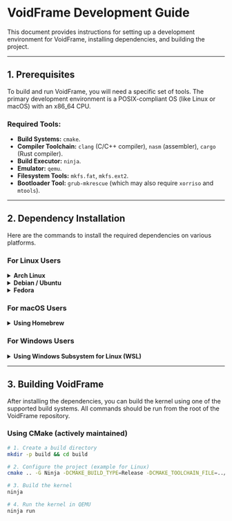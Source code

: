 # VoidFrame Development Guide

This document provides instructions for setting up a development environment for VoidFrame, installing dependencies, and building the project.

---

## 1. Prerequisites

To build and run VoidFrame, you will need a specific set of tools. The primary development environment is a POSIX-compliant OS (like Linux or macOS) with an x86_64 CPU.

### Required Tools:
- **Build Systems:** `cmake`.
- **Compiler Toolchain:** `clang` (C/C++ compiler), `nasm` (assembler), `cargo` (Rust compiler).
- **Build Executor:** `ninja`.
- **Emulator:** `qemu`.
- **Filesystem Tools:** `mkfs.fat`, `mkfs.ext2`.
- **Bootloader Tool:** `grub-mkrescue` (which may also require `xorriso` and `mtools`).

---

## 2. Dependency Installation

Here are the commands to install the required dependencies on various platforms.

### For Linux Users

<details>
<summary><b>Arch Linux</b></summary>

```bash
# Update package list and install dependencies
sudo pacman -Syu cmake ninja clang nasm qemu-full dosfstools e2fsprogs grub xorriso mtools
```

</details>

<details>
<summary><b>Debian / Ubuntu</b></summary>

```bash
# Update package list and install dependencies
sudo apt update
sudo apt install -y cmake ninja-build clang nasm qemu-system-x86 dosfstools e2fsprogs grub-pc-bin xorriso mtools
```

</details>

<details>
<summary><b>Fedora</b></summary>

```bash
# Install dependencies
sudo dnf install -y cmake ninja-build clang nasm qemu-system-x86 dosfstools e2fsprogs grub2-tools-extra xorriso mtools
```

</details>

### For macOS Users

<details>
<summary><b>Using Homebrew</b></summary>

It is recommended to use [Homebrew](https://brew.sh/) to install packages on macOS.

```bash
# Install dependencies via Homebrew
brew install cmake ninja llvm nasm qemu e2fsprogs dosfstools grub

# Add LLVM to your PATH so the build system can find clang
echo 'export PATH="/usr/local/opt/llvm/bin:$PATH"' >> ~/.zshrc
source ~/.zshrc
```

</details>

### For Windows Users

<details>
<summary><b>Using Windows Subsystem for Linux (WSL)</b></summary>

Native development on Windows is not recommended due to the difficulty in setting up the required kernel development tools (like GRUB and `mkfs`).

The recommended approach is to use [WSL](https://learn.microsoft.com/en-us/windows/wsl/install), which allows you to run a Linux environment directly on Windows.

1.  Install WSL with a distribution like **Ubuntu**. 
2.  Open your WSL terminal.
3.  Follow the **Debian / Ubuntu** instructions above to install the dependencies.

</details>

---

## 3. Building VoidFrame

After installing the dependencies, you can build the kernel using one of the supported build systems. All commands should be run from the root of the VoidFrame repository.

### Using CMake (actively maintained)

```bash
# 1. Create a build directory
mkdir -p build && cd build

# 2. Configure the project (example for Linux)
cmake .. -G Ninja -DCMAKE_BUILD_TYPE=Release -DCMAKE_TOOLCHAIN_FILE=../cmake/toolchain/linux-x64.cmake

# 3. Build the kernel
ninja

# 4. Run the kernel in QEMU
ninja run
```
